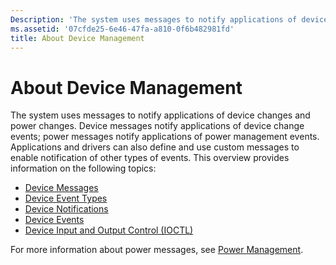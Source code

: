 ```yaml
---
Description: 'The system uses messages to notify applications of device changes and power changes.'
ms.assetid: '07cfde25-6e46-47fa-a810-0f6b482981fd'
title: About Device Management
---
```


# About Device Management

The system uses messages to notify applications of device changes and power changes. Device messages notify applications of device change events; power messages notify applications of power management events. Applications and drivers can also define and use custom messages to enable notification of other types of events. This overview provides information on the following topics:

-   [Device Messages](device-messages.md)
-   [Device Event Types](device-event-types.md)
-   [Device Notifications](device-notifications.md)
-   [Device Events](device-events.md)
-   [Device Input and Output Control (IOCTL)](device-input-and-output-control-ioctl-.md)

For more information about power messages, see [Power Management](https://msdn.microsoft.com/library/windows/desktop/bb968807).

 

 



